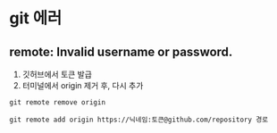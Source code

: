 # git 에러

## remote: Invalid username or password.

1. 깃허브에서 토큰 발급
2. 터미널에서 origin 제거 후, 다시 추가
```
git remote remove origin

git remote add origin https://닉네임:토큰@github.com/repository 경로
```

